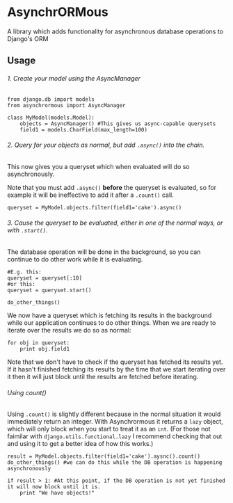 AsynchrORMous
=============

A library which adds functionality for asynchronous database operations to Django's ORM


## Usage

###### 1. Create your model using the AsyncManager

```
from django.db import models
from asynchrormous import AsyncManager

class MyModel(models.Model):
    objects = AsyncManager() #This gives us async-capable querysets
    field1 = models.CharField(max_length=100)
```

###### 2. Query for your objects as normal, but add `.async()` into the chain.

This now gives you a queryset which when evaluated will do so asynchronously.

Note that you must add `.async()` **before** the queryset is evaluated, so for example it will be ineffective to add it after a `.count()` call.

```
queryset = MyModel.objects.filter(field1='cake').async()
```

###### 3. Cause the queryset to be evaluated, either in one of the normal ways, or with `.start()`.

The database operation will be done in the background, so you can continue to do other work while it is evaluating.

```
#E.g. this:
queryset = queryset[:10]
#or this:
queryset = queryset.start()

do_other_things()
```

We now have a queryset which is fetching its results in the background while our application continues to do other things.
When we are ready to iterate over the results we do so as normal:

```
for obj in queryset:
    print obj.field1
```

Note that we don't have to check if the queryset has fetched its results yet.  If it hasn't finished fetching its results by the time that we start iterating over it then it will just block until the results are fetched before iterating.

###### Using count()

Using `.count()` is slightly different because in the normal situation it would immediately return an integer.
With Asynchrormous it returns a `lazy` object, which will only block when you start to treat it as an `int`.
(For those not faimilar with `django.utils.functional.lazy` I recommend checking that out and using it to get a better idea of how this works.)

```
result = MyModel.objects.filter(field1='cake').aysnc().count()
do_other_things() #we can do this while the DB operation is happening asynchronously

if result > 1: #At this point, if the DB operation is not yet finished it will now block until it is.
    print "We have objects!"
```

